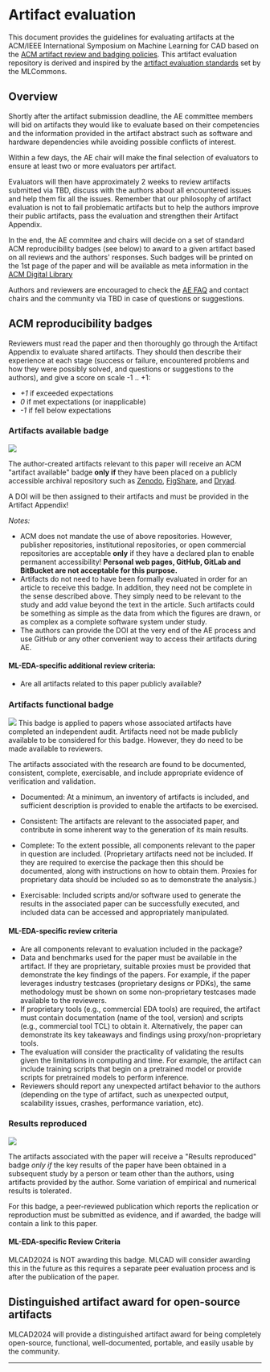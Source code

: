 # Artifact evaluation

This document provides the guidelines for evaluating artifacts at the ACM/IEEE International Symposium on Machine Learning for CAD based on the [ACM artifact review and badging policies](https://www.acm.org/publications/policies/artifact-review-and-badging-current). This artifact evaluation repository is derived and inspired by the [artifact evaluation standards](https://github.com/mlcommons/ck/tree/master/docs/artifact-evaluation) set by the MLCommons. 

## Overview

Shortly after the artifact submission deadline, the AE committee members 
will bid on artifacts they would like to evaluate based on their competencies 
and the information provided in the artifact abstract such as software and hardware dependencies
while avoiding possible conflicts of interest.

Within a few days, the AE chair will make the final selection of evaluators
to ensure at least two or more evaluators per artifact.

Evaluators will then have approximately 2 weeks to review artifacts submitted via TBD,
discuss with the authors about all encountered issues and help them fix all the issues.
Remember that our philosophy of artifact evaluation is not to fail problematic artifacts 
but to help the authors improve their public artifacts, pass the evaluation
and strengthen their Artifact Appendix.

In the end, the AE commitee and chairs will decide on a set of standard ACM reproducibility badges (see below)
to award to a given artifact based on all reviews and the authors' responses.
Such badges will be printed on the 1st page of the paper and will be available 
as meta information in the [ACM Digital Library](https://dl.acm.org)

Authors and reviewers are encouraged to check the [AE FAQ](faq.md)
and contact chairs and the community via  TBD
in case of questions or suggestions.


## ACM reproducibility badges

Reviewers must read the paper and then thoroughly go through the Artifact Appendix 
to evaluate shared artifacts. They should then describe their experience 
at each stage (success or failure, encountered problems and how they were possibly solved, 
and questions or suggestions to the authors), and give a score on scale -1 .. +1:

- *+1* if exceeded expectations
- *0* if met expectations (or inapplicable)
- *-1* if fell below expectations

### Artifacts available badge

![](https://www.acm.org/binaries/content/gallery/acm/publications/replication-badges/artifacts_available_dl.jpg)

The author-created artifacts relevant to this paper will receive an ACM "artifact available" badge 
**only if** they have been placed on a publicly accessible archival repository
such as [Zenodo](https://zenodo.org), [FigShare](https://figshare.com),
and [Dryad](http://datadryad.org).

A DOI will be then assigned to their artifacts and must be provided in the Artifact Appendix!

*Notes:*

* ACM does not mandate the use of above repositories. However, publisher repositories,
  institutional repositories, or open commercial repositories are acceptable
  **only** if they have a declared plan to enable permanent accessibility!
  **Personal web pages, GitHub, GitLab and BitBucket are not acceptable for this purpose.**
* Artifacts do not need to have been formally evaluated in order for an article
  to receive this badge. In addition, they need not be complete in the sense
  described above. They simply need to be relevant to the study and add value
  beyond the text in the article. Such artifacts could be something as simple
  as the data from which the figures are drawn, or as complex as a complete
  software system under study.
* The authors can provide the DOI at the very end of the AE process 
  and use GitHub or any other convenient way to access their artifacts 
  during AE.

#### ML-EDA-specific additional review criteria:

* Are all artifacts related to this paper publicly available?
  

### Artifacts functional badge

![](https://www.acm.org/binaries/content/gallery/acm/publications/replication-badges/artifacts_evaluated_functional_dl.jpg)
This badge is applied to papers whose associated artifacts have completed an independent audit. Artifacts need not be made publicly available to be considered for this badge. However, they do need to be made available to reviewers. 

The artifacts associated with the research are found to be documented, consistent, complete, exercisable, and include appropriate evidence of verification and validation.

* Documented: At a minimum, an inventory of artifacts is included, and sufficient description is provided to enable the artifacts to be exercised.

* Consistent: The artifacts are relevant to the associated paper, and contribute in some inherent way to the generation of its main results.

* Complete: To the extent possible, all components relevant to the paper in question are included. (Proprietary artifacts need not be included. If they are required to exercise the package then this should be documented, along with instructions on how to obtain them. Proxies for proprietary data should be included so as to demonstrate the analysis.)

* Exercisable: Included scripts and/or software used to generate the results in the associated paper can be successfully executed, and included data can be accessed and appropriately manipulated.

#### ML-EDA-specific review criteria

* Are all components relevant to evaluation included in the package?
* Data and benchmarks used for the paper must be available in the artifact. If they are proprietary, suitable proxies must be provided that demonstrate the key findings of the papers. For example, if the paper leverages industry testcases (proprietary designs or PDKs), the same methodology must be shown on some non-proprietary testcases made available to the reviewers.
* If proprietary tools (e.g., commercial EDA tools) are required, the artifact must contain documentation (name of the tool, version) and scripts (e.g., commercial tool TCL) to obtain it. Alternatively, the paper can demonstrate its key takeaways and findings using proxy/non-proprietary tools.
* The evaluation will consider the practicality of validating the results given the limitations in computing and time.  For example, the artifact can include training scripts that begin on a pretrained model or provide scripts for pretrained models to perform inference.
* Reviewers should report any unexpected artifact behavior to the authors (depending on the type of artifact, such as unexpected output, scalability issues, crashes, performance variation, etc).
  

### Results reproduced

![](https://www.acm.org/binaries/content/gallery/acm/publications/replication-badges/results_reproduced_dl.jpg)

The artifacts associated with the paper will receive a "Results reproduced" badge *only if* the key results 
of the paper have been obtained in a subsequent study by a person or team other than the authors, using 
artifacts provided by the author. Some variation of empirical and numerical results is tolerated.

For this badge, a peer-reviewed publication which reports the replication or reproduction must be submitted as evidence, and if awarded, the badge will contain a link to this paper.


#### ML-EDA-specific Review Criteria
MLCAD2024 is NOT awarding this badge. MLCAD will consider awarding this in the future as this requires a separate peer evaluation process and is after the publication of the paper. 


## Distinguished artifact award for open-source artifacts

MLCAD2024 will provide a distinguished artifact award for being completely open-source, functional, well-documented, portable, and easily usable by the community.

----
